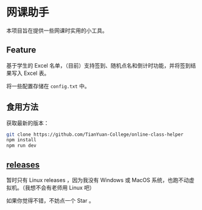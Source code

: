 # 网课助手
本项目旨在提供一些网课时实用的小工具。

## Feature
基于学生的 Excel 名单，（目前）支持签到、随机点名和倒计时功能，并将签到结果写入 Excel 表。

将一些配置存储在 `config.txt` 中。

## 食用方法

获取最新的版本：

```sh
git clone https://github.com/TianYuan-College/online-class-helper
npm install
npm run dev
```

## [releases](https://github.com/TianYuan-College/online-class-helper/releases)

暂时只有 Linux releases ，因为我没有 Windows 或 MacOS 系统，也跑不动虚拟机。（我想不会有老师用 Linux 吧）

如果你觉得不错，不妨点一个 Star 。

